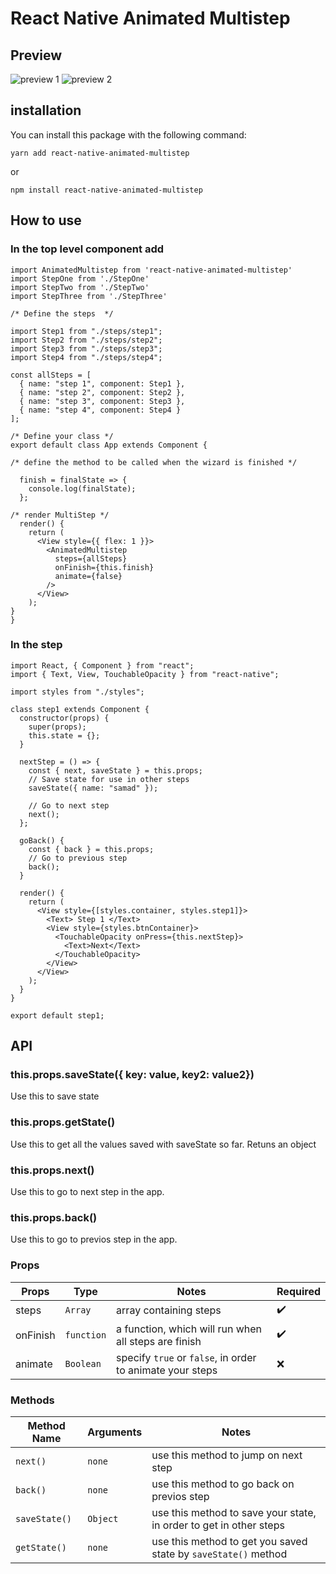 # React Native Animated Multistep

## Preview

![preview 1](https://github.com/samad324/react-native-animated-multistep/blob/master/previews/1.gif)
![preview 2](https://github.com/samad324/react-native-animated-multistep/blob/master/previews/2.gif)


## installation

You can install this package with the following command:

`yarn add react-native-animated-multistep`

or

`npm install react-native-animated-multistep`

## How to use



### In the top level component add

```
import AnimatedMultistep from 'react-native-animated-multistep'
import StepOne from './StepOne'
import StepTwo from './StepTwo'
import StepThree from './StepThree'

/* Define the steps  */

import Step1 from "./steps/step1";
import Step2 from "./steps/step2";
import Step3 from "./steps/step3";
import Step4 from "./steps/step4";

const allSteps = [
  { name: "step 1", component: Step1 },
  { name: "step 2", component: Step2 },
  { name: "step 3", component: Step3 },
  { name: "step 4", component: Step4 }
];

/* Define your class */
export default class App extends Component {

/* define the method to be called when the wizard is finished */

  finish = finalState => {
    console.log(finalState);
  };

/* render MultiStep */
  render() {
    return (
      <View style={{ flex: 1 }}>
        <AnimatedMultistep
          steps={allSteps}
          onFinish={this.finish}
          animate={false}
        />
      </View>
    );
}
}
```

### In the step

```
import React, { Component } from "react";
import { Text, View, TouchableOpacity } from "react-native";

import styles from "./styles";

class step1 extends Component {
  constructor(props) {
    super(props);
    this.state = {};
  }

  nextStep = () => {
    const { next, saveState } = this.props;
    // Save state for use in other steps
    saveState({ name: "samad" });

    // Go to next step
    next();
  };

  goBack() {
    const { back } = this.props;
    // Go to previous step
    back();
  }

  render() {
    return (
      <View style={[styles.container, styles.step1]}>
        <Text> Step 1 </Text>
        <View style={styles.btnContainer}>
          <TouchableOpacity onPress={this.nextStep}>
            <Text>Next</Text>
          </TouchableOpacity>
        </View>
      </View>
    );
  }
}

export default step1;

```

## API

### this.props.saveState({ key: value, key2: value2})

Use this to save state

### this.props.getState()

Use this to get all the values saved with saveState so far. Retuns an object 

### this.props.next()

Use this to go to next step in the app.

### this.props.back()

Use this to go to previos step in the app.


### Props

|         Props           | Type                | Notes | Required |
| ------------------ | ------------------- | --- | ------- |
| steps           | `Array`          | array containing steps | ✔️      |
| onFinish             | `function`            | a function, which will run when all steps are finish  | ✔️       |
| animate         | `Boolean`        | specify `true` or `false`, in order to animate your steps  | ❌       |

### Methods

|         Method Name           | Arguments                | Notes |
| ------------------ | ------------------- | --- |
| `next()`             | `none`             | use this method to jump on next step  |
| `back()`           | `none`          | use this method to go back on previos step   | 
| `saveState()`             | `Object`             | use this method to save your state,  in order to get in other steps  | 
| `getState()`          | `none`         | use this method to get you saved state by `saveState()` method  | 

